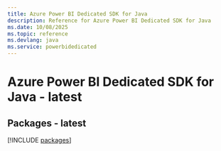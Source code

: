 ```yaml
---
title: Azure Power BI Dedicated SDK for Java
description: Reference for Azure Power BI Dedicated SDK for Java
ms.date: 10/08/2025
ms.topic: reference
ms.devlang: java
ms.service: powerbidedicated
---
```

# Azure Power BI Dedicated SDK for Java - latest
## Packages - latest
[!INCLUDE [packages](power-bi-dedicated-index.md)]